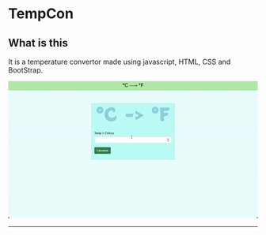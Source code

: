 # TempCon

## What is this

It is a temperature convertor made using javascript, HTML, CSS and BootStrap.

![demo](./images/demo.gif)

---

